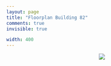 ```yaml
---
layout: page
title: "Floorplan Building 82" 
comments: true
invisible: true

width: 400
---
```


<center>
<img src="{{ site.baseurl }}/images/workshop_rooms/floorplan_082.png" width="{{ page.width }}" class="img-responsive">
</center>